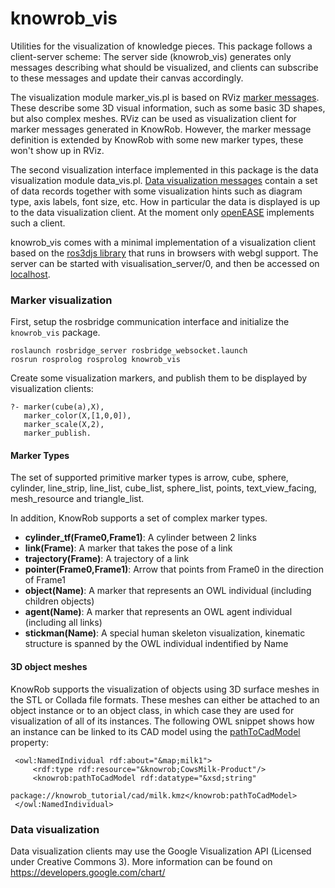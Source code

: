 knowrob_vis
===

Utilities for the visualization of knowledge pieces.
This package follows a client-server scheme:
The server side (knowrob_vis) generates only messages describing what
should be visualized, and clients can subscribe to these messages
and update their canvas accordingly.

The visualization module marker_vis.pl is based on
RViz [marker messages](http://www.ros.org/wiki/rviz/DisplayTypes/Marker).
These describe some 3D visual information, such as some
basic 3D shapes, but also complex meshes.
RViz can be used as visualization client for marker messages generated in KnowRob.
However, the marker message definition is extended by KnowRob with some new marker types,
these won't show up in RViz.

The second visualization interface implemented in this package is the data visualization
module data_vis.pl.
[Data visualization messages](https://raw.githubusercontent.com/code-iai/iai_common_msgs/master/data_vis_msgs/msg/DataVis.msg) contain
a set of data records together with some visualization hints such
as diagram type, axis labels, font size, etc.
How in particular the data is displayed is up to the data visualization
client.
At the moment only [openEASE](http://www.open-ease.org/) implements such a client.

knowrob_vis comes with a minimal implementation of a visualization
client based on the
[ros3djs library](https://github.com/RobotWebTools/ros3djs)
that runs in browsers with webgl support.
The server can be started with visualisation_server/0, and then be accessed
on [localhost](http://localhost:1111).

### Marker visualization

First, setup the rosbridge communication interface and initialize the `knowrob_vis` package.

    roslaunch rosbridge_server rosbridge_websocket.launch
    rosrun rosprolog rosprolog knowrob_vis

Create some visualization markers, and publish them to be displayed by visualization clients:

    ?- marker(cube(a),X),
       marker_color(X,[1,0,0]),
       marker_scale(X,2),
       marker_publish.

#### Marker Types

The set of supported primitive marker types is
arrow, cube, sphere, cylinder, line_strip,
line_list, cube_list, sphere_list, points, text_view_facing,
mesh_resource and triangle_list.

In addition, KnowRob supports a set of complex marker types.
  * **cylinder_tf(Frame0,Frame1)**: A cylinder between 2 links
  * **link(Frame)**: A marker that takes the pose of a link
  * **trajectory(Frame)**: A trajectory of a link
  * **pointer(Frame0,Frame1)**: Arrow that points from Frame0 in the direction of Frame1
  * **object(Name)**: A marker that represents an OWL individual (including children objects)
  * **agent(Name)**: A marker that represents an OWL agent individual (including all links)
  * **stickman(Name)**: A special human skeleton visualization, kinematic structure is spanned by the OWL individual indentified by Name

#### 3D object meshes

KnowRob supports the visualization of objects using 3D surface meshes in the STL or Collada file formats.
These meshes can either be attached to an object instance or to an object class,
in which case they are used for visualization of all of its instances.
The following OWL snippet shows how an instance
can be linked to its CAD model using the [pathToCadModel](http://knowrob.org/kb/knowrob.owl#pathToCadModel) property:

     <owl:NamedIndividual rdf:about="&map;milk1">
         <rdf:type rdf:resource="&knowrob;CowsMilk-Product"/>
         <knowrob:pathToCadModel rdf:datatype="&xsd;string"
                             package://knowrob_tutorial/cad/milk.kmz</knowrob:pathToCadModel>
     </owl:NamedIndividual>

### Data visualization

Data visualization clients may use the Google Visualization API (Licensed under Creative Commons 3).
More information can be found on https://developers.google.com/chart/
